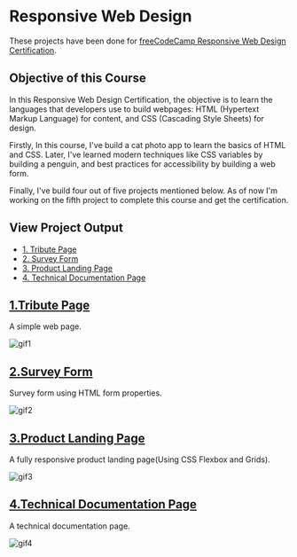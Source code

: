 # Responsive Web Design

These projects have been done for [freeCodeCamp Responsive Web Design Certification](https://www.freecodecamp.org/learn/responsive-web-design). 

## Objective of this Course
In this Responsive Web Design Certification, the objective is to learn the languages that developers use to build webpages: HTML (Hypertext Markup Language) for content, and CSS (Cascading Style Sheets) for design.

Firstly, In this course, I've build a cat photo app to learn the basics of HTML and CSS. Later, I've learned modern techniques like CSS variables by building a penguin, and best practices for accessibility by building a web form.

Finally, I've build four out of five projects mentioned below.
As of now I'm working on the fifth project to complete this course and get the certification.

## View Project Output
* [1. Tribute Page](https://saloni-15.github.io/Frontend-practice-HTML-CSS/Tribute-Page/index1.html)
* [2. Survey Form](https://saloni-15.github.io/Frontend-practice-HTML-CSS/Survey-Form/index2.html)
* [3. Product Landing Page](https://saloni-15.github.io/Frontend-practice-HTML-CSS/Product-Landing-Page/index3.html)
* [4. Technical Documentation Page](https://saloni-15.github.io/Frontend-practice-HTML-CSS/Technical-documentation-page/index4.html)


## [1.Tribute Page](https://github.com/saloni-15/Frontend-practice-HTML-CSS/tree/main/Tribute-Page)

A simple web page.

![gif1](https://github.com/saloni-15/Frontend-practice-HTML-CSS/blob/main/assets/tribute.gif)

## [2.Survey Form](https://github.com/saloni-15/Frontend-practice-HTML-CSS/tree/main/Survey-Form)

Survey form using HTML form properties.

![gif2](https://github.com/saloni-15/Frontend-practice-HTML-CSS/blob/main/assets/form.gif)

## [3.Product Landing Page](https://github.com/saloni-15/Frontend-practice-HTML-CSS/tree/main/Product-Landing-Page)

A fully responsive product landing page(Using CSS Flexbox and Grids).

![gif3](https://github.com/saloni-15/Frontend-practice-HTML-CSS/blob/main/assets/product.gif)

## [4.Technical Documentation Page](https://github.com/saloni-15/Frontend-practice-HTML-CSS/tree/main/Technical-documentation-page)

A technical documentation page.

![gif4](https://github.com/saloni-15/Frontend-practice-HTML-CSS/blob/main/assets/documentation.gif)